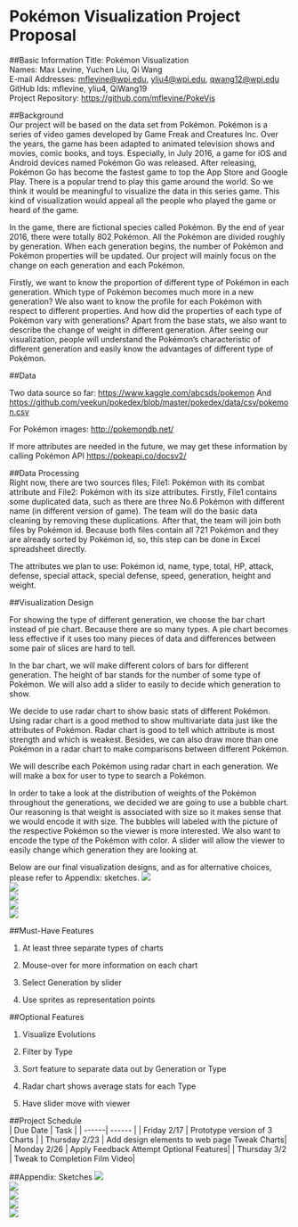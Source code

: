 # Pokémon Visualization Project Proposal

##Basic Information
Title: Pokémon Visualization  
Names: Max Levine, Yuchen Liu, Qi Wang  
E-mail Addresses: mflevine@wpi.edu, yliu4@wpi.edu, qwang12@wpi.edu  
GitHub Ids: mflevine, yliu4, QiWang19  
Project Repository: https://github.com/mflevine/PokeVis  
  
##Background  
Our project will be based on the data set from Pokémon. Pokémon is a series of video games developed by Game Freak and Creatures Inc. Over the years, the game has been adapted to animated television shows and movies, comic books, and toys.  Especially, in July 2016, a game for iOS and Android devices named Pokémon Go was released. After releasing, Pokémon Go has become the fastest game to top the App Store and Google Play. There is a popular trend to play this game around the world. So we think it would be meaningful to visualize the data in this series game. This kind of visualization would appeal all the people who played the game or heard of the game.  
  
In the game, there are fictional species called Pokémon. By the end of year 2016, there were totally 802 Pokémon. All the Pokémon are divided roughly by generation. When each generation begins, the number of Pokémon and Pokémon properties will be updated. Our project will mainly focus on the change on each generation and each Pokémon.  
  
Firstly, we want to know the proportion of different type of Pokémon in each generation. Which type of Pokémon becomes much more in a new generation? We also want to know the profile for each Pokémon with respect to different properties. And how did the properties of each type of Pokémon vary with generations? Apart from the base stats, we also want to describe the change of weight in different generation. After seeing our visualization, people will understand the Pokémon’s characteristic of different generation and easily know the advantages of different type of Pokémon.  
  
##Data

Two data source so far: https://www.kaggle.com/abcsds/pokemon And https://github.com/veekun/pokedex/blob/master/pokedex/data/csv/pokemon.csv  
  
For Pokémon images: http://pokemondb.net/  
  
If more attributes are needed in the future, we may get these information by calling Pokémon API https://pokeapi.co/docsv2/  
  
##Data Processing  
Right now, there are two sources files; File1: Pokémon with its combat attribute and File2: Pokémon with its size attributes. Firstly, File1 contains some duplicated data, such as there are three No.6 Pokémon with different name (in different version of game). The team will do the basic data cleaning by removing these duplications. After that, the team will join both files by Pokémon id. Because both files contain all 721 Pokémon and they are already sorted by Pokémon id, so, this step can be done in Excel spreadsheet directly.  
  
The attributes we plan to use: Pokémon id, name, type, total, HP, attack, defense, special attack, special defense, speed, generation, height and weight.  
  
##Visualization Design

For showing the type of different generation, we choose the bar chart instead of pie chart. Because there are so many types. A pie chart becomes less effective if it uses too many pieces of data and differences between some pair of slices are hard to tell.  
  
In the bar chart, we will make different colors of bars for different generation. The height of bar stands for the number of some type of Pokémon. We will also add a slider to easily to decide which generation to show.   
  
We decide to use radar chart to show basic stats of different Pokémon. Using radar chart is a good method to show multivariate data just like the attributes of Pokémon. Radar chart is good to tell which attribute is most strength and which is weakest.  Besides, we can also draw more than one Pokémon in a radar chart to make comparisons between different Pokémon.   
  
We will describe each Pokémon using radar chart in each generation. We will make a box for user to type to search a Pokémon.  
  
In order to take a look at the distribution of weights of the Pokémon throughout the generations, we decided we are going to use a bubble chart. Our reasoning is that weight is associated with size so it makes sense that we would encode it with size. The bubbles will labeled with the picture of the respective Pokémon so the viewer is more interested. We also want to encode the type of the Pokémon with color. A slider will allow the viewer to easily change which generation they are looking at.  
  
Below are our final visualization designs, and as for alternative choices, please refer to Appendix: sketches. 
![](img/proposal-design1.png)  
![](img/proposal-design2.png)  
![](img/proposal-design3.png)  
![](img/proposal-design4.png)  
![](img/proposal-design5.png)  
  

##Must-Have Features  
1.	At least three separate types of charts  
  
2.	Mouse-over for more information on each chart  
  
3.	Select Generation by slider  
  
4.	Use sprites as representation points  

##Optional Features  
1. Visualize Evolutions  
  
2. Filter by Type  
  
3. Sort feature to separate data out by Generation or Type
  
4. Radar chart shows average stats for each Type  
  
5. Have slider move with viewer    
  
##Project Schedule  
| Due Date | Task |
| ------| ------ | 
| Friday 2/17 | Prototype version of 3 Charts | 
| Thursday 2/23 | Add design elements to web page  Tweak Charts|
| Monday 2/26 | Apply Feedback  Attempt Optional Features| 
| Thursday 3/2 | Tweak to Completion  Film Video|

##Appendix: Sketches
![](img/proposal-sketch1.png)  
![](img/proposal-sketch2.png)  
![](img/proposal-sketch3.png)  
![](img/proposal-sketch4.png)  
![](img/proposal-sketch5.png)  




  



 